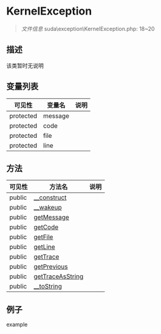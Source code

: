 #  KernelException 

> *文件信息* suda\exception\KernelException.php: 18~20





## 描述



该类暂时无说明


## 变量列表
| 可见性 |  变量名   | 说明 |
|--------|----|------|
| protected    | message | | 
| protected    | code | | 
| protected    | file | | 
| protected    | line | | 

## 方法

| 可见性 | 方法名 | 说明 |
|--------|-------|------|
|  public  |[__construct](KernelException/__construct.md) |  |
|  public  |[__wakeup](KernelException/__wakeup.md) |  |
|  public  |[getMessage](KernelException/getMessage.md) |  |
|  public  |[getCode](KernelException/getCode.md) |  |
|  public  |[getFile](KernelException/getFile.md) |  |
|  public  |[getLine](KernelException/getLine.md) |  |
|  public  |[getTrace](KernelException/getTrace.md) |  |
|  public  |[getPrevious](KernelException/getPrevious.md) |  |
|  public  |[getTraceAsString](KernelException/getTraceAsString.md) |  |
|  public  |[__toString](KernelException/__toString.md) |  |
 

## 例子

example